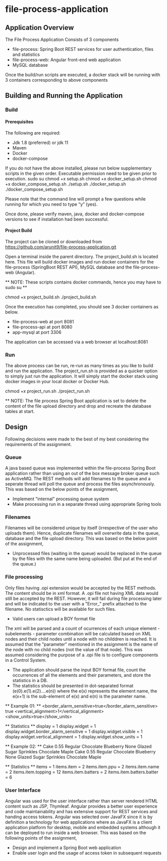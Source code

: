 # file-process-application

## Application Overview

The File Process Application Consists of 3 components
- file-process: Spring Boot REST services for user authentication, files and statistics
- file-process-web: Angular front-end web application
- MySQL database

Once the build/run scripts are executed, a docker stack will be running with 3 containers corresponding to above components

## Building and Running the Application

### Build

#### Prerequisites

The following are required:
- Jdk 1.8 (preferred) or jdk 11
- Maven
- Docker
- docker-compose

If you do not have the above installed, please run below supplementary scripts in the given order. Executable permission need to be given prior to execution.
sudo su
chmod +x setup.sh
chmod +x docker_setup.sh
chmod +x docker_compose_setup.sh
./setup.sh
./docker_setup.sh
./docker_compose_setup.sh

Please note that the command line will prompt a few questions while running for which you need to type “y” (yes).

Once done, please verify maven, java, docker and docker-compose versions to see if installation had been successful.

#### Project Build

The project can be cloned or downloaded from https://github.com/arunit9/file-process-application.git

Open a terminal inside the parent directory. The project_build.sh is located here. This file will build docker images and run docker containers for the file-process (SpringBoot REST API), MySQL database and the file-process-web (Angular).

** NOTE: These scripts contains docker commands, hence you may have to sudo su **

chmod +x project_build.sh
./project_build.sh

Once the execution has completed, you should see 3 docker containers as below.
- file-process-web at port 8081
- file-process-api at port 8080
- app-mysql at port 3306

The application can be accessed via a web browser at localhost:8081

### Run

The above process can be run, re-run as many times as you like to build and run the application. The project_run.sh is provided as a quicker option to simply just run the application. It will simply start the docker stack using docker images in your local docker or Docker Hub.


chmod +x project_run.sh
./project_run.sh

** NOTE: The file process Spring Boot application is set to delete the content of the file upload directory and drop and recreate the database tables at start.

## Design
Following decisions were made to the best of my best considering the requirements of the assignment.

### Queue
A java based queue was implemented within the file-process Spring Boot application rather than using an out of the box message broker queue such as ActiveMQ. The REST methods will add filenames to the queue and a seperate thread will poll the queue and process the files asynchronously. This was based on the below points of the assignment,

- Implement "internal" processing queue system
- Make processing run in a separate thread using appropriate Spring tools

### Filenames
Filenames will be considered unique by itself (irrespective of the user who uploads them). Hence, duplicate filenames will overwrite data in the queue, database and the file upload directory. This was based on the below point of the assignment,

- Unprocessed files (waiting in the queue) would be replaced in the queue by the files with the  same name being uploaded. (But put at the end of the queue.)

### File processing
Only files having .opi extension would be accepted by the REST methods. The content should be in xml format. A .opi file not having XML data would still be accepted by the REST. However, it will fail during file processing later and will be indicated to the user with a "Error_" prefix attached to the filename. No statisctics will be available for such files.

- Valid users can upload a BOY format file

The xml will be parsed and a count of ocurrences of each unique element - subelements - parameter combination will be calculated based on XML nodes and their child nodes until a node with no childdren is reached. It is assumed that the "parameter" mentioned in the assignment is the name of the node with no child nodes (not the value of that node). This was assumed considering the purpose of a .opi file is to configure components in a Control System.

- The application should parse the input BOY format file, count the occurrences of all the elements and  their parameters, and store the statistics in a DB.
- The statistics should be presented in dot-separated  format (e(0).e(1).e(2)....e(n)) where the e(x) represents the element name, the e(x+1) is the sub-element  of e(x) and e(n) is the parameter name. 

** Example 01: **
<display typeId="org.csstudio.opibuilder.Display" version="1.0.0">
    <widget typeId="org.csstudio.opibuilder.widgets.TextUpdate" version="1.0">
        <border_alarm_sensitive>true</border_alarm_sensitive>
        <visible>true</visible>
        <vertical_alignment>1</vertical_alignment>
        <show_units>true</show_units>
    </widget>
</display>

** Statistics **
display = 1
display.widget = 1
display.widget.border_alarm_sensitive = 1
display.widget.visible = 1
display.widget.vertical_alignment = 1
display.widget.show_units = 1

** Example 02: **
<items>
	<item id="0001" type="donut">
		<name>Cake</name>
		<ppu>0.55</ppu>
		<batters>
			<batter id="1001">Regular</batter>
			<batter id="1002">Chocolate</batter>
			<batter id="1003">Blueberry</batter>
		</batters>
		<topping id="5001">None</topping>
		<topping id="5002">Glazed</topping>
		<topping id="5005">Sugar</topping>
		<topping id="5006">Sprinkles</topping>
		<topping id="5003">Chocolate</topping>
		<topping id="5004">Maple</topping>
	</item>
    <item id="0001" type="donut">
        <name>Cake</name>
        <ppu>0.55</ppu>
        <batters>
            <batter id="1001">Regular</batter>
            <batter id="1002">Chocolate</batter>
            <batter id="1003">Blueberry</batter>
        </batters>
        <topping id="5001">None</topping>
        <topping id="5002">Glazed</topping>
        <topping id="5005">Sugar</topping>
        <topping id="5006">Sprinkles</topping>
        <topping id="5003">Chocolate</topping>
        <topping id="5004">Maple</topping>
    </item>
</items>

** Statistics **
items = 1
items.item = 2
items.item.ppu = 2
items.item.name = 2
items.item.topping = 12
items.item.batters = 2
items.item.batters.batter = 6

### User Interface
Angular was used for the user interface rather than server rendered HTML content such as JSP, Thymleaf. Angular provides a better user experience and code maintainability and has extensive support for REST services and handing access tokens. Angular was selected over JavaFX since it is by definition a technology for web applications where as JavaFX is a client application platform for desktop, mobile and embedded systems although it can be deployed to run inside a web browser. This was based on the following points of the assignment,

- Design and implement a Spring Boot web application
- Enable user login and the usage of access token in subsequent requests
